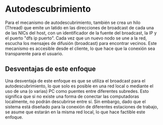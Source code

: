 # Autodescubrimiento

Para el mecanismo de autodescubrimiento, también se crea un hilo (Thread) que emite un latido en las direcciones de broadcast de cada una de las NICs del host, con un identificador de la fuente del broadcast, la IP y el puerto "dfs ip puerto". Cada vez que un nuevo nodo se une a la red, escucha los mensajes de difusión (broadcast) para encontrar vecinos. Este mecanismo es accesible desde el cliente, lo que hace que la conexión sea transparente para el usuario.

## Desventajas de este enfoque

Una desventaja de este enfoque es que se utiliza el broadcast para el autodescubrimiento, lo que solo es posible en una red local o mediante el uso de una (o varias) PC como puentes entre diferentes subredes. Esto significa que si no existe una forma de conectar las computadoras localmente, no podrán descubrirse entre sí. Sin embargo, dado que el sistema está diseñado para la conexión de diferentes estaciones de trabajo, se asume que estarán en la misma red local, lo que hace factible este enfoque.
